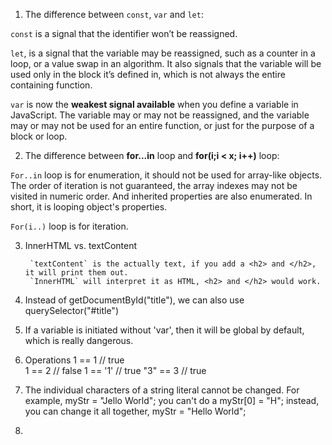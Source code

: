 1. The difference between `const`, `var` and `let`:   

`const` is a signal that the identifier won’t be reassigned.   


`let`, is a signal that the variable may be reassigned, such as a counter in a loop, or a value swap in an algorithm. It also signals that the variable will be used only in the block it’s defined in, which is not always the entire containing function.  


`var` is now the **weakest signal available** when you define a variable in JavaScript. The variable may or may not be reassigned, and the variable may or may not be used for an entire function, or just for the purpose of a block or loop.

2. The difference between **for...in** loop and **for(i;i < x; i++)** loop:   

`For..in` loop is for enumeration, it should not be used for array-like objects. The order of iteration is not guaranteed, the array indexes may not be visited in numeric order. And inherited properties are also enumerated. In short, it is looping object's properties.

`For(i..)` loop is for iteration.

3. InnerHTML vs. textContent  
  
        `textContent` is the actually text, if you add a <h2> and </h2>, it will print them out.
        `InnerHTML` will interpret it as HTML, <h2> and </h2> would work.

4. Instead of getDocumentById("title"), we can also use querySelector("#title")    

5. If a variable is initiated without 'var', then it will be global by default, which is really dangerous.  

6. Operations
         1   ==  1    // true  
         1   ==  2    // false
         1   == '1'   // true
         "3"  ==  3    // true

7. The individual characters of a string literal cannot be changed. For example, myStr = "Jello World"; you can't do a myStr[0] = "H"; instead, you can change it all together, myStr = "Hello World";    

8. 
